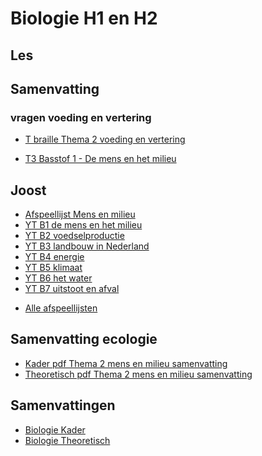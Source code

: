 # Biologie H1 en H2

## Les

## Samenvatting 
### vragen voeding en vertering
- [T braille Thema 2 voeding en vertering](samenvattingen/ho/voedingenvertering.md)

<!-- 
[T pdf Thema 2 Voortplanting samenvatting](samenvattingen/tl/T_voortplanting.pdf)
- [K pdf Thema 2 Voortplanting samenvatting](samenvattingen/k/K_voortplanting.pdf)
-->

* [T3 Basstof 1 - De mens en het milieu](samenvattingen/tl/T_4AT3B1mensenmilieu.md)

<!--
* [T3 Basstof 2 - Voedselproductie](samenvattingen/tl/T_4AT3B2mensenmilieu.md)
* [T3 Basstof 3 - Landbouw in Nederland](samenvattingen/tl/T_4AT3B3mensenmilieu.md)
* [T3 Basstof 4 - Energie](samenvattingen/tl/T_4AT3B4mensenmilieu.md)
* [T3 Basstof 5 - Klimaat](samenvattingen/tl/T_4AT3B5mensenmilieu.md)
* [T3 Basstof 6 - Het water](samenvattingen/tl/T_4AT3B6mensenmilieu.md)
* [T3 Basstof 7 - Uitstoot en afval](samenvattingen/tl/T_4AT3B7mensenmilieu.md)
-->


## Joost

- [Afspeellijst Mens en milieu](https://www.youtube.com/watch?v=_um07B8zs7I&list=PLr1tx9agautFWIvgfVWZ_ctnioQeIzW3G)
- [YT B1 de mens en het milieu](https://youtu.be/_um07B8zs7I?si=Z7zrw6IdZ2MIbilG)
- [YT B2 voedselproductie](https://youtu.be/jZXpL6pd8BQ?si=Lv1MynuQzl29mL4K)
- [YT B3 landbouw in Nederland](https://youtu.be/GXS77aTXgiM?si=bO3NwwlXl2rQNrAS)
- [YT B4 energie](https://youtu.be/rPdPgG0UP6g?si=Agp1jRNd9TRsnJJF)
- [YT B5 klimaat](https://youtu.be/kTGTABBNrHs?si=1_pE-CeijyN231st)
- [YT B6 het water](https://youtu.be/QJPJ0smpDDw?si=z9il4QV6N3rKXkw_)
- [YT B7 uitstoot en afval](https://youtu.be/Pd66Z-ZzhU8?si=eamx3i99u5d98NI_)

<!--
- [Afspeellijst Ecologie](https://youtube.com/playlist?list=PLr1tx9agautHiXZ_Nv5KhEhJMzU9QLfCz&si=t1I8Evy4OUySoWud)
- [YT B1 ivnloeden uit het milieu](https://youtu.be/D709yBBfsEg?si=YpHeKvvN-7t_6kea)
- [YT B2 voedselrelaties](https://youtu.be/CflK9TW9DAU?si=8KvF4uZp37HsNebW)
- [YT B3 kringlopen](https://youtu.be/XEzLrjJsf7c?si=nvYAnIjoHNDWbBdD)
- [YT B4 piramiden](https://youtu.be/US-1D-NMXBI?si=iVu_ULyKbE9K10In)
- [YT B5 populaties](https://youtu.be/Jg30ELmtXXI?si=7_NrfjkL0Zjxigh7)
- [YT B6 aanpassingen bij dieren](https://youtu.be/92iYdmpyugs?si=62_HxPTDH60sa0-x)
- [YT B7 aanpassingen bij planten](https://youtu.be/CssnfSTPnhc?si=fsDXRjbwvMSJvr2k)
-->

* [Alle afspeellijsten](https://www.youtube.com/@BiologiemetJoost/playlists?view=50&sort=dd&shelf_id=9)

## Samenvatting ecologie
- [Kader pdf Thema 2 mens en milieu samenvatting](samenvattingen/k/K_mensenmilieu.pdf)
- [Theoretisch pdf Thema 2 mens en milieu samenvatting](samenvattingen/tl/T_mensenmilieu.pdf)

## Samenvattingen
- [Biologie Kader](samenvattingen/k/SV3K4K.pdf)
- [Biologie Theoretisch](samenvattingen/tl/SV3T4T.pdf)






